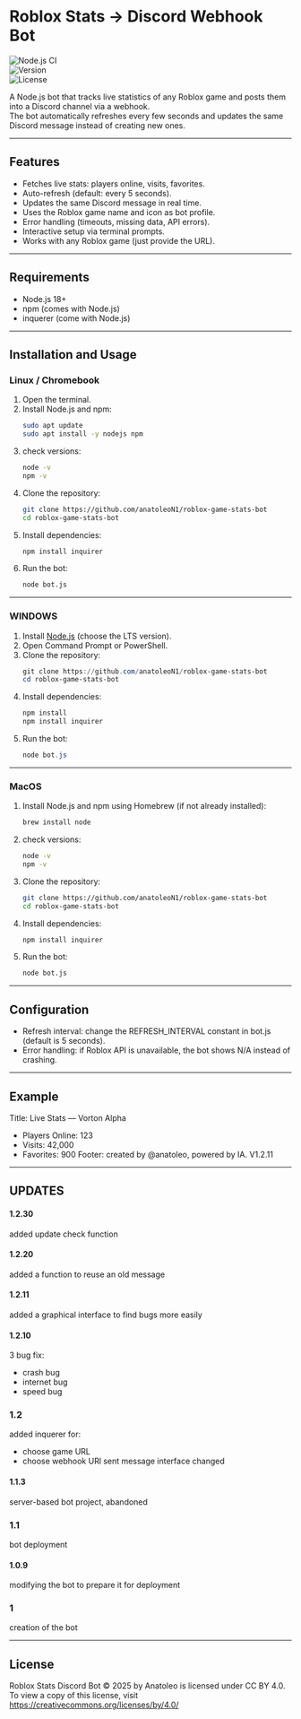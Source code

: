 # Roblox Stats → Discord Webhook Bot

![Node.js CI](https://img.shields.io/badge/node-%3E%3D18-green)  
![Version](https://img.shields.io/badge/version-1.2.30-blue)  
![License](https://img.shields.io/badge/license-CC--BY%204.0-yellow)

A Node.js bot that tracks live statistics of any Roblox game and posts them into a Discord channel via a webhook.  
The bot automatically refreshes every few seconds and updates the same Discord message instead of creating new ones.  

---

## Features
- Fetches live stats: players online, visits, favorites.  
- Auto-refresh (default: every 5 seconds).  
- Updates the same Discord message in real time.  
- Uses the Roblox game name and icon as bot profile.  
- Error handling (timeouts, missing data, API errors).  
- Interactive setup via terminal prompts.  
- Works with any Roblox game (just provide the URL).  

---

## Requirements
- Node.js 18+  
- npm (comes with Node.js)
- inquerer (come with Node.js)

---

## Installation and Usage

### Linux / Chromebook
1. Open the terminal.  
2. Install Node.js and npm:  
   ```bash
   sudo apt update
   sudo apt install -y nodejs npm

3. check versions:
   ```bash
   node -v
   npm -v

4. Clone the repository:
   ```bash
   git clone https://github.com/anatoleoN1/roblox-game-stats-bot
   cd roblox-game-stats-bot

5. Install dependencies:
   ```bash
   npm install inquirer

6. Run the bot:
   ```bash
   node bot.js

---

### WINDOWS
1. Install [Node.js](https://nodejs.org/en/download/?utm_source=chatgpt.com)
 (choose the LTS version).
2. Open Command Prompt or PowerShell.
3. Clone the repository:
   ```powershell
   git clone https://github.com/anatoleoN1/roblox-game-stats-bot
   cd roblox-game-stats-bot

4. Install dependencies:
   ```powershell
   npm install
   npm install inquirer

5. Run the bot:
   ```powershell
   node bot.js

---

### MacOS
1. Install Node.js and npm using Homebrew (if not already installed):  
   ```bash
   brew install node

2. check versions:
   ```bash
   node -v
   npm -v

3. Clone the repository:
   ```bash
   git clone https://github.com/anatoleoN1/roblox-game-stats-bot
   cd roblox-game-stats-bot

4. Install dependencies:
   ```bash
   npm install inquirer

5. Run the bot:
   ```bash
   node bot.js

---

## Configuration
- Refresh interval: change the REFRESH_INTERVAL constant in bot.js (default is 5 seconds).
- Error handling: if Roblox API is unavailable, the bot shows N/A instead of crashing.

---

## Example
Title: Live Stats — Vorton Alpha
- Players Online: 123
- Visits: 42,000
- Favorites: 900
Footer: created by @anatoleo, powered by IA. V1.2.11

---
## UPDATES
#### 1.2.30
added update check function

#### 1.2.20
added a function to reuse an old message

#### 1.2.11
added a graphical interface to find bugs more easily

#### 1.2.10
3 bug fix:
- crash bug
- internet bug
- speed bug

### 1.2
added inquerer for:
- choose game URL
- choose webhook URl
sent message interface changed

#### 1.1.3
server-based bot project, abandoned

### 1.1
bot deployment

#### 1.0.9
modifying the bot to prepare it for deployment

### 1
creation of the bot

---

## License
Roblox Stats Discord Bot © 2025 by Anatoleo is licensed under CC BY 4.0. To view a copy of this license, visit https://creativecommons.org/licenses/by/4.0/
